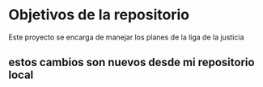 # Objetivos de la repositorio

Este proyecto se encarga de manejar los planes de la liga de la justicia


## estos cambios son nuevos desde mi repositorio local